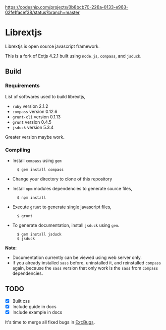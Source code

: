 https://codeship.com/projects/0b8bcb70-226a-0133-e963-02fe1facef38/status?branch=master

# Librextjs

Librextjs is open source javascript framework.

This is a fork of Extjs 4.2.1 built using `node.js`, `compass`, and `jsduck`.

## Build

### Requirements

List of softwares used to build librextjs,

- `ruby` version 2.1.2
- `compass` version 0.12.6
- `grunt-cli` version 0.1.13
- `grunt` version 0.4.5
- `jsduck` version 5.3.4

Greater version maybe work.

### Compiling

- Install `compass` using `gem`

        $ gem install compass

- Change your directory to clone of this repository
- Install `npm` modules dependencies to generate source files,

        $ npm install

- Execute `grunt` to generate single javascript files,

        $ grunt

- To generate documentation, install `jsduck` using `gem`.

        $ gem install jsduck
        $ jsduck

**Note:**
- Documentation currently can be viewed using web server only.
- If you already installed `sass` before, uninstalled it, and reinstalled
`compass` again, because the `sass` version that only work is the `sass` from
`compass` dependencies.

## TODO

- [x] Built css
- [x] Include guide in docs
- [x] Include example in docs

It's time to merge all fixed bugs in [Ext:Bugs](http://www.sencha.com/forum/forumdisplay.php?80-Ext-Bugs).
